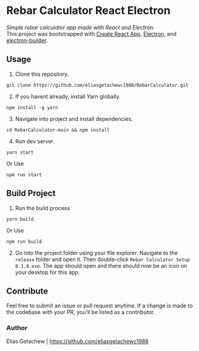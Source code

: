 # Rebar Calculator React Electron

*Simple rebar calculator app made with React and Electron.*
<br>
This project was bootstrapped with [Create React App](https://github.com/facebook/create-react-app), [Electron](https://electronjs.org/), and [electron-builder](https://github.com/electron-userland/electron-builder).

## Usage
1. Clone this repository.
```
git clone https://github.com/eliasgetachewc1988/RebarCalculator.git
```
2. If you havent already, install Yarn globally.
```
npm install -g yarn
```
3. Navigate into project and install dependencies.
```
cd RebarCalculator-main && npm install
```
4. Run dev server.
```
yarn start 
```
Or Use
```
npm run start 
```

## Build Project
1. Run the build process
```
yarn build
```
Or Use
```
npm run build
```
2. Go into the project folder using your file explorer. Navigate to the `release` folder and open it. Then double-click `Rebar Calculator Setup 0.1.0.exe`. The app should open and there should now be an icon on your desktop for this app.

## Contribute
Feel free to submit an issue or pull request anytime. If a change is made to the codebase with your PR, you'll be listed as a contributor.

### Author
Elias Getachew | https://github.com/eliasgetachewc1988




